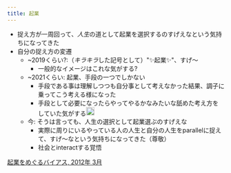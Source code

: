 ```yaml
---
title: 起業
---
```


* 捉え方が一周回って、*人生*の道として起業を選択するのすげえなという気持ちになってきた
* 自分の捉え方の変遷
  * ~2019くらい?:（*キラキラ*した記号として）"✨起業✨"、すげ〜
    * 一般的なイメージはこれな気がする?
  * ~2021くらい: 起業、手段の一つでしかない
    * 手段である事は理解しつつも自分事として考えなかった結果、調子に乗ってこう考える様になった
    * 手段として必要になったらやってやるかなみたいな舐めた考え方をしていた気がする<img src='https://scrapbox.io/api/pages/blu3mo-public/blu3mo/icon' alt='blu3mo.icon' height="19.5"/>
  * 今: そうは言っても、人生の選択として起業選ぶのすげえな
    * 実際に周りにいるやっている人の人生と自分の人生をparallelに捉えて、すげ〜なという気持ちになってきた（尊敬）
    * 社会とinteractする覚悟

[起業をめぐるバイアス, 2012年 3月](http://www.shudo.net/article/201203-biases-around-startups/#biz-not-equal-to-an-enterprise)
